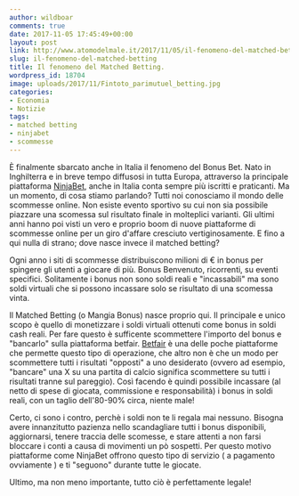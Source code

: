 ```yaml
---
author: wildboar
comments: true
date: 2017-11-05 17:45:49+00:00
layout: post
link: http://www.atomodelmale.it/2017/11/05/il-fenomeno-del-matched-betting/
slug: il-fenomeno-del-matched-betting
title: Il fenomeno del Matched Betting.
wordpress_id: 18704
image: uploads/2017/11/Fintoto_parimutuel_betting.jpg
categories:
- Economia
- Notizie
tags:
- matched betting
- ninjabet
- scommesse
---
```


È finalmente sbarcato anche in Italia il fenomeno del Bonus Bet. Nato in Inghilterra e in breve tempo diffusosi in tutta Europa, attraverso la principale piattaforma [NinjaBet](https://www.ninjabet.it/benvenuto), anche in Italia conta sempre più iscritti e praticanti.
Ma un momento, di cosa stiamo parlando?
Tutti noi conosciamo il mondo delle scommesse online. Non esiste evento sportivo su cui non sia possibile piazzare una scomessa sul risultato finale in molteplici varianti. Gli ultimi anni hanno poi visti un vero e proprio boom di nuove piattaforme di scommesse online per un giro d'affare cresciuto vertiginosamente. E fino a qui nulla di strano; dove nasce invece il matched betting?

Ogni anno i siti di scommesse distribuiscono milioni di € in bonus per spingere gli utenti a giocare di più. Bonus Benvenuto, ricorrenti, su eventi specifici. Solitamente i bonus non sono soldi reali e "incassabili" ma sono soldi virtuali che si possono incassare solo se risultato di una scomessa vinta.

Il Matched Betting (o Mangia Bonus) nasce proprio qui. Il principale e unico scopo è quello di monetizzare i soldi virtuali ottenuti come bonus in soldi cash reali. Per fare questo è sufficente scommettere l'importo del bonus e "bancarlo" sulla piattaforma betfair. [Betfair](https://www.betfair.it/exchange/plus/) è una delle poche piattaforme che permette questo tipo di operazione, che altro non è che un modo per scommettere tutti i risultati "opposti" a uno desiderato (ovvero ad esempio, "bancare" una X su una partita di calcio significa scommettere su tutti i risultati tranne sul pareggio).
Così facendo è quindi possibile incassare (al netto di spese di giocata, commissione e responsabilità) i bonus in soldi reali, con un taglio dell'80-90% circa, niente male!

Certo, ci sono i contro, perchè i soldi non te li regala mai nessuno. Bisogna avere innanzitutto pazienza nello scandagliare tutti i bonus disponibili, aggiornarsi, tenere traccia delle scomesse, e stare attenti a non farsi bloccare i conti a causa di movimenti un pò sospetti. Per questo motivo piattaforme come NinjaBet offrono questo tipo di servizio ( a pagamento ovviamente ) e ti "seguono" durante tutte le giocate.

Ultimo, ma non meno importante, tutto ciò è perfettamente legale!
